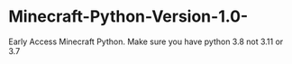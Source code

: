 # Minecraft-Python-Version-1.0-
Early Access Minecraft Python. Make sure you have python 3.8 not 3.11 or 3.7 
